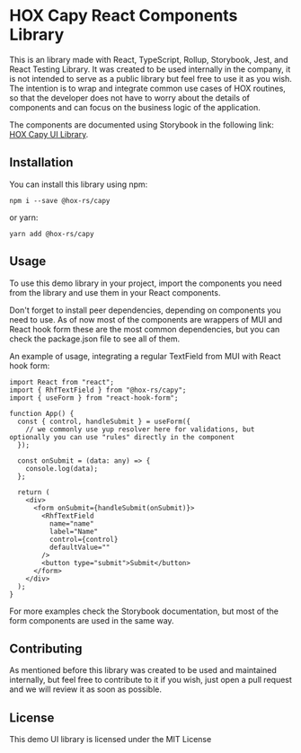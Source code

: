 # HOX Capy React Components Library

This is an library made with React, TypeScript, Rollup, Storybook, Jest, and React Testing Library. It was created to be used internally in the company, it is not intended to serve as a public library but feel free to use it as you wish.
The intention is to wrap and integrate common use cases of HOX routines, so that the developer does not have to worry about the details of components and can focus on the business logic of the application.

The components are documented using Storybook in the following link: [HOX Capy UI Library](https://capy.hox.dev.br).

## Installation

You can install this library using npm:

```
npm i --save @hox-rs/capy
```

or yarn:

```
yarn add @hox-rs/capy
```

## Usage

To use this demo library in your project, import the components you need from the library and use them in your React components.

Don't forget to install peer dependencies, depending on components you need to use.
As of now most of the components are wrappers of MUI and React hook form these are the most common dependencies, but you can check the package.json file to see all of them.

An example of usage, integrating a regular TextField from MUI with React hook form:

```tsx
import React from "react";
import { RhfTextField } from "@hox-rs/capy";
import { useForm } from "react-hook-form";

function App() {
  const { control, handleSubmit } = useForm({
    // we commonly use yup resolver here for validations, but optionally you can use "rules" directly in the component
  });

  const onSubmit = (data: any) => {
    console.log(data);
  };

  return (
    <div>
      <form onSubmit={handleSubmit(onSubmit)}>
        <RhfTextField
          name="name"
          label="Name"
          control={control}
          defaultValue=""
        />
        <button type="submit">Submit</button>
      </form>
    </div>
  );
}
```

For more examples check the Storybook documentation, but most of the form components are used in the same way.

## Contributing

As mentioned before this library was created to be used and maintained internally, but feel free to contribute to it if you wish, just open a pull request and we will review it as soon as possible.

## License

This demo UI library is licensed under the MIT License
